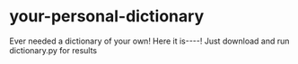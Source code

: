 # your-personal-dictionary
Ever needed a dictionary of your own! Here it is----! Just download and run dictionary.py for results

